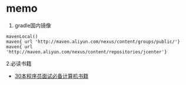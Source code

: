 # memo

1. gradle国内镜像

```code
mavenLocal()
maven{ url 'http://maven.aliyun.com/nexus/content/groups/public/'}
maven{ url 'http://maven.aliyun.com/nexus/content/repositories/jcenter'}

```

2.必读书籍
- [30本程序员面试必备计算机书籍](https://zhuanlan.zhihu.com/p/106950357)
